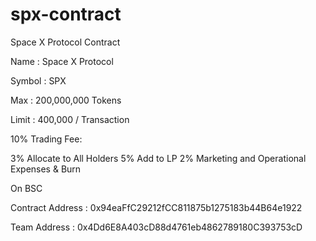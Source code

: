 # spx-contract
Space X Protocol Contract

Name : Space X Protocol

Symbol : SPX

Max : 200,000,000 Tokens

Limit : 400,000 / Transaction

10% Trading Fee:

3% Allocate to All Holders
5% Add to LP
2% Marketing and Operational Expenses & Burn


On BSC

Contract Address : 0x94eaFfC29212fCC811875b1275183b44B64e1922

Team Address : 0x4Dd6E8A403cD88d4761eb4862789180C393753cD

